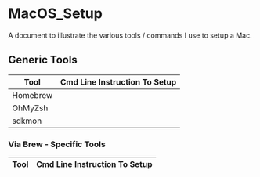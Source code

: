 # MacOS_Setup
A document to illustrate the various tools / commands I use to setup a Mac.

## Generic Tools
|Tool|Cmd Line Instruction To Setup|
|----|----|
|Homebrew||
|OhMyZsh||
|sdkmon||

### Via Brew - Specific Tools
|Tool|Cmd Line Instruction To Setup|
|----|----|
